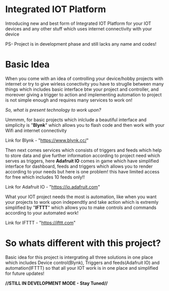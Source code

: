 # Integrated IOT Platform

Introducing new and best form of Integrated IOT Platform for your IOT devices and any other stuff which uses internet connectivity with your device

PS- Project is in development phase and still lacks any name and codes!

# Basic Idea

When you come with an idea of controlling your device/hobby projects with internet or try to give wirless conectivity you have to struglle between many things which includes basic interface btw your project and controller, and moreover giving a trigger to action and implementing automation to project is not simple enough and requires many services to work on!

*So, what is present technology to work upon?*

Ummmm, for basic projects which inlclude a beautiful interface and simplicity is "**Blynk**" which allows you to flash code and then work with your Wifi and internet connectivity 

Link for Blynk - "https://www.blynk.cc/"

Then next comes services which consists of triggers and feeds which help to store data and give further information according to project need which serves as triggers, here **Adafruit IO** comes in game which have simplified interface for dashboard, feeds and triggers which allows you to render according to your needs but here is one problem! this have limited access for free which includes 10 feeds only!!

Link for Adafruit IO - "https://io.adafruit.com"

What your IOT project needs the most is automation, like when you want your projects to work upon independtly and take action which is extremly simplified by "**IFTTT**" which allows you to make controls and commands according to your automated work!

Link for IFTTT - "https://ifttt.com"

# So whats different with this project?

Basic idea for this project is intergrating all three solutions in one place which includes Device control(Blynk), Triggers and feeds(Adafruit IO) and automation(IFTTT) so that all your IOT work is in one place and simplified for future updates!

**//STILL IN DEVELOPMENT MODE - Stay Tuned//**
